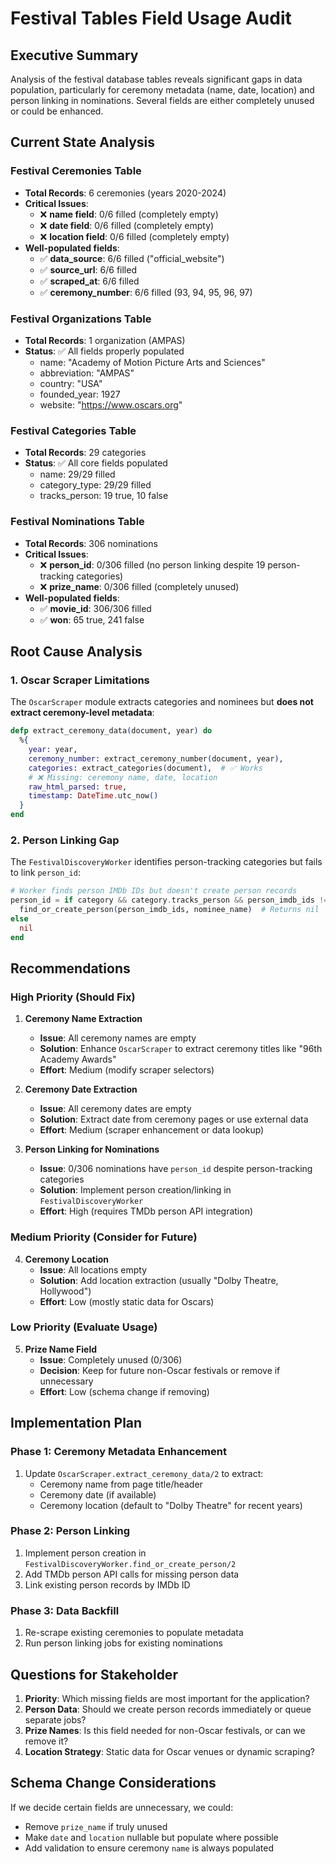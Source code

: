 # Festival Tables Field Usage Audit

## Executive Summary

Analysis of the festival database tables reveals significant gaps in data population, particularly for ceremony metadata (name, date, location) and person linking in nominations. Several fields are either completely unused or could be enhanced.

## Current State Analysis

### Festival Ceremonies Table
- **Total Records**: 6 ceremonies (years 2020-2024)
- **Critical Issues**:
  - ❌ **name field**: 0/6 filled (completely empty)
  - ❌ **date field**: 0/6 filled (completely empty)  
  - ❌ **location field**: 0/6 filled (completely empty)
- **Well-populated fields**:
  - ✅ **data_source**: 6/6 filled ("official_website")
  - ✅ **source_url**: 6/6 filled 
  - ✅ **scraped_at**: 6/6 filled
  - ✅ **ceremony_number**: 6/6 filled (93, 94, 95, 96, 97)

### Festival Organizations Table  
- **Total Records**: 1 organization (AMPAS)
- **Status**: ✅ All fields properly populated
  - name: "Academy of Motion Picture Arts and Sciences"
  - abbreviation: "AMPAS" 
  - country: "USA"
  - founded_year: 1927
  - website: "https://www.oscars.org"

### Festival Categories Table
- **Total Records**: 29 categories
- **Status**: ✅ All core fields populated
  - name: 29/29 filled
  - category_type: 29/29 filled  
  - tracks_person: 19 true, 10 false

### Festival Nominations Table
- **Total Records**: 306 nominations
- **Critical Issues**:
  - ❌ **person_id**: 0/306 filled (no person linking despite 19 person-tracking categories)
  - ❌ **prize_name**: 0/306 filled (completely unused)
- **Well-populated fields**:
  - ✅ **movie_id**: 306/306 filled
  - ✅ **won**: 65 true, 241 false

## Root Cause Analysis

### 1. Oscar Scraper Limitations
The `OscarScraper` module extracts categories and nominees but **does not extract ceremony-level metadata**:

```elixir
defp extract_ceremony_data(document, year) do
  %{
    year: year,
    ceremony_number: extract_ceremony_number(document, year),
    categories: extract_categories(document),  # ✅ Works
    # ❌ Missing: ceremony name, date, location
    raw_html_parsed: true,
    timestamp: DateTime.utc_now()
  }
end
```

### 2. Person Linking Gap
The `FestivalDiscoveryWorker` identifies person-tracking categories but fails to link `person_id`:

```elixir
# Worker finds person IMDb IDs but doesn't create person records
person_id = if category && category.tracks_person && person_imdb_ids != [] do
  find_or_create_person(person_imdb_ids, nominee_name)  # Returns nil
else
  nil
end
```

## Recommendations

### High Priority (Should Fix)

1. **Ceremony Name Extraction** 
   - **Issue**: All ceremony names are empty
   - **Solution**: Enhance `OscarScraper` to extract ceremony titles like "96th Academy Awards"
   - **Effort**: Medium (modify scraper selectors)

2. **Ceremony Date Extraction**
   - **Issue**: All ceremony dates are empty  
   - **Solution**: Extract date from ceremony pages or use external data
   - **Effort**: Medium (scraper enhancement or data lookup)

3. **Person Linking for Nominations**
   - **Issue**: 0/306 nominations have `person_id` despite person-tracking categories
   - **Solution**: Implement person creation/linking in `FestivalDiscoveryWorker`
   - **Effort**: High (requires TMDb person API integration)

### Medium Priority (Consider for Future)

4. **Ceremony Location**
   - **Issue**: All locations empty
   - **Solution**: Add location extraction (usually "Dolby Theatre, Hollywood")
   - **Effort**: Low (mostly static data for Oscars)

### Low Priority (Evaluate Usage)

5. **Prize Name Field**
   - **Issue**: Completely unused (0/306)
   - **Decision**: Keep for future non-Oscar festivals or remove if unnecessary
   - **Effort**: Low (schema change if removing)

## Implementation Plan

### Phase 1: Ceremony Metadata Enhancement
1. Update `OscarScraper.extract_ceremony_data/2` to extract:
   - Ceremony name from page title/header
   - Ceremony date (if available)
   - Ceremony location (default to "Dolby Theatre" for recent years)

### Phase 2: Person Linking
1. Implement person creation in `FestivalDiscoveryWorker.find_or_create_person/2`
2. Add TMDb person API calls for missing person data
3. Link existing person records by IMDb ID

### Phase 3: Data Backfill
1. Re-scrape existing ceremonies to populate metadata
2. Run person linking jobs for existing nominations

## Questions for Stakeholder

1. **Priority**: Which missing fields are most important for the application?
2. **Person Data**: Should we create person records immediately or queue separate jobs?
3. **Prize Names**: Is this field needed for non-Oscar festivals, or can we remove it?
4. **Location Strategy**: Static data for Oscar venues or dynamic scraping?

## Schema Change Considerations

If we decide certain fields are unnecessary, we could:
- Remove `prize_name` if truly unused
- Make `date` and `location` nullable but populate where possible
- Add validation to ensure ceremony `name` is always populated